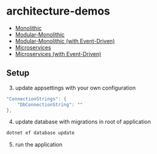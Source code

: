 # architecture-demos
- [Monolithic](https://github.com/esosa-enakoya-code/architecture-demos/tree/Monolithic)
- [Modular-Monolithic](https://github.com/esosa-enakoya-code/architecture-demos/tree/Modular-Monolithic)
- [Modular-Monolithic (with Event-Driven)](https://github.com/esosa-enakoya-code/architecture-demos/tree/Modular-Monolithic-Event-Driven)
- [Microservices](https://github.com/esosa-enakoya-code/architecture-demos/tree/Microservices)
- [Microservices (with Event-Driven)](https://github.com/esosa-enakoya-code/architecture-demos/tree/Microservices-Event-Driven)

## Setup
3. update appsettings with your own configuration
```c#
"ConnectionStrings": {
    "DbConnectionString": ""
},
```
4. update database with migrations in root of application
```powershell
dotnet ef database update
```
5. run the application
